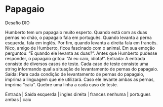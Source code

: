 # Papagaio
 Desafio DIO

Humberto tem um papagaio muito esperto. Quando está com as duas pernas no chão, o papagaio fala em
português. Quando levanta a perna esquerda, fala em inglês. Por fim, quando levanta a direita fala em
francês. Nico, amigo de Humberto, ficou fascinado com o animal. Em sua emoção perguntou: “E quando ele
levanta as duas?”. Antes que Humberto pudesse responder, o papagaio gritou: “Aí eu caio, idiota!”.
Entrada: A entrada consiste de diversos casos de teste. Cada caso de teste consiste uma string 
informando qual a situação de levantamento de pernas do papagaio.
Saída: Para cada condição de levantamento de pernas do papagaio, imprima a linguagem que ele utilizará.
Caso ele levante ambas as pernas, imprima “caiu”. Quebre uma linha a cada caso de teste.
 
Entrada   | Saída
esquerda  | ingles 
direita   | frances 
nenhuma   | portugues
ambas     |  caiu     

